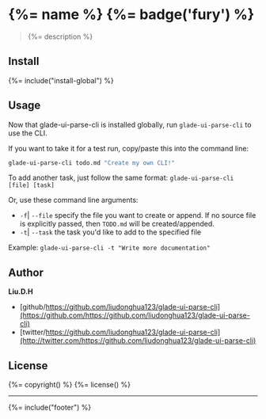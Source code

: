 # {%= name %} {%= badge('fury') %}

> {%= description %}

## Install
{%= include("install-global") %}

## Usage
Now that glade-ui-parse-cli is installed globally, run `glade-ui-parse-cli` to use the CLI.

If you want to take it for a test run, copy/paste this into the command line:

```bash
glade-ui-parse-cli todo.md "Create my own CLI!"
```

To add another task, just follow the same format: `glade-ui-parse-cli [file] [task]`

Or, use these command line arguments:

* `-f`| `--file` specify the file you want to create or append. If no source file is explicitly passed, then `TODO.md` will be created/appended.
* `-t`| `--task` the task you'd like to add to the specified file

Example: `glade-ui-parse-cli -t "Write more documentation"`

## Author

**Liu.D.H**

* [github/https://github.com/liudonghua123/glade-ui-parse-cli](https://github.com/https://github.com/liudonghua123/glade-ui-parse-cli)
* [twitter/https://github.com/liudonghua123/glade-ui-parse-cli](http://twitter.com/https://github.com/liudonghua123/glade-ui-parse-cli)

## License
{%= copyright() %}
{%= license() %}

***

{%= include("footer") %}
